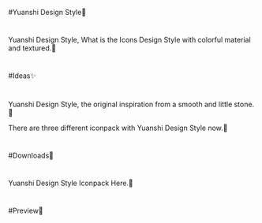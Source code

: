 #Yuanshi Design Style💎
#
Yuanshi Design Style, What is the Icons Design Style with colorful material and textured.🎨
#


#Ideas✨
#
Yuanshi Design Style, the original inspiration from a smooth and little stone. 🎉

There are three different iconpack with Yuanshi Design Style now.🎁
#
#Downloads🎨
#
Yuanshi Design Style Iconpack Here.💎
#
#Preview🎁
#
